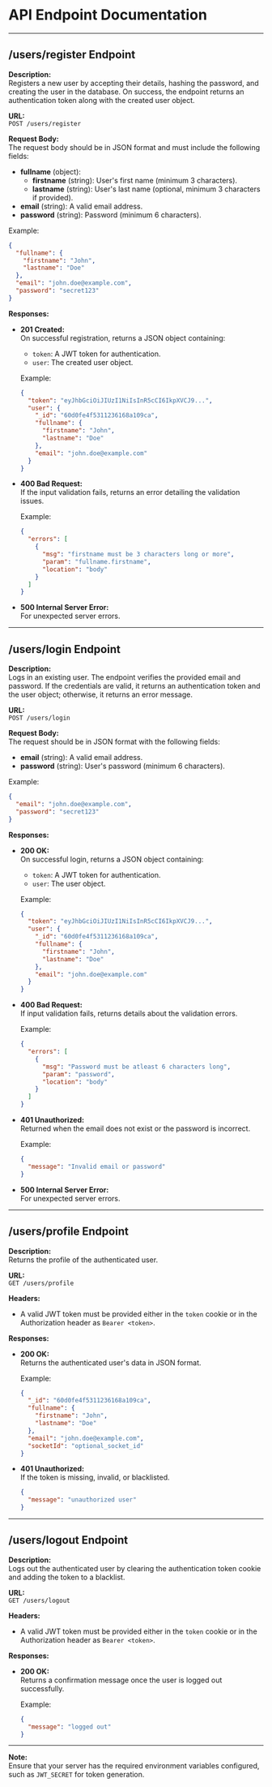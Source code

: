 # API Endpoint Documentation

---

## /users/register Endpoint

**Description:**  
Registers a new user by accepting their details, hashing the password, and creating the user in the database. On success, the endpoint returns an authentication token along with the created user object.

**URL:**  
`POST /users/register`

**Request Body:**  
The request body should be in JSON format and must include the following fields:

- **fullname** (object):  
  - **firstname** (string): User's first name (minimum 3 characters).  
  - **lastname** (string): User's last name (optional, minimum 3 characters if provided).
- **email** (string): A valid email address.
- **password** (string): Password (minimum 6 characters).

Example:
```json
{
  "fullname": {
    "firstname": "John",
    "lastname": "Doe"
  },
  "email": "john.doe@example.com",
  "password": "secret123"
}
```

**Responses:**

- **201 Created:**  
  On successful registration, returns a JSON object containing:
  - `token`: A JWT token for authentication.
  - `user`: The created user object.

  Example:
  ```json
  {
    "token": "eyJhbGciOiJIUzI1NiIsInR5cCI6IkpXVCJ9...",
    "user": {
      "_id": "60d0fe4f5311236168a109ca",
      "fullname": {
        "firstname": "John",
        "lastname": "Doe"
      },
      "email": "john.doe@example.com"
    }
  }
  ```

- **400 Bad Request:**  
  If the input validation fails, returns an error detailing the validation issues.

  Example:
  ```json
  {
    "errors": [
      {
        "msg": "firstname must be 3 characters long or more",
        "param": "fullname.firstname",
        "location": "body"
      }
    ]
  }
  ```

- **500 Internal Server Error:**  
  For unexpected server errors.

---

## /users/login Endpoint

**Description:**  
Logs in an existing user. The endpoint verifies the provided email and password. If the credentials are valid, it returns an authentication token and the user object; otherwise, it returns an error message.

**URL:**  
`POST /users/login`

**Request Body:**  
The request should be in JSON format with the following fields:

- **email** (string): A valid email address.
- **password** (string): User's password (minimum 6 characters).

Example:
```json
{
  "email": "john.doe@example.com",
  "password": "secret123"
}
```

**Responses:**

- **200 OK:**  
  On successful login, returns a JSON object containing:
  - `token`: A JWT token for authentication.
  - `user`: The user object.

  Example:
  ```json
  {
    "token": "eyJhbGciOiJIUzI1NiIsInR5cCI6IkpXVCJ9...",
    "user": {
      "_id": "60d0fe4f5311236168a109ca",
      "fullname": {
        "firstname": "John",
        "lastname": "Doe"
      },
      "email": "john.doe@example.com"
    }
  }
  ```

- **400 Bad Request:**  
  If input validation fails, returns details about the validation errors.

  Example:
  ```json
  {
    "errors": [
      {
        "msg": "Password must be atleast 6 characters long",
        "param": "password",
        "location": "body"
      }
    ]
  }
  ```

- **401 Unauthorized:**  
  Returned when the email does not exist or the password is incorrect.

  Example:
  ```json
  {
    "message": "Invalid email or password"
  }
  ```

- **500 Internal Server Error:**  
  For unexpected server errors.

---

## /users/profile Endpoint

**Description:**  
Returns the profile of the authenticated user.

**URL:**  
`GET /users/profile`

**Headers:**  
- A valid JWT token must be provided either in the `token` cookie or in the Authorization header as `Bearer <token>`.

**Responses:**  

- **200 OK:**  
  Returns the authenticated user's data in JSON format.

  Example:
  ```json
  {
    "_id": "60d0fe4f5311236168a109ca",
    "fullname": {
      "firstname": "John",
      "lastname": "Doe"
    },
    "email": "john.doe@example.com",
    "socketId": "optional_socket_id"
  }
  ```

- **401 Unauthorized:**  
  If the token is missing, invalid, or blacklisted.
  ```json
  {
    "message": "unauthorized user"
  }
  ```

---

## /users/logout Endpoint

**Description:**  
Logs out the authenticated user by clearing the authentication token cookie and adding the token to a blacklist.

**URL:**  
`GET /users/logout`

**Headers:**  
- A valid JWT token must be provided either in the `token` cookie or in the Authorization header as `Bearer <token>`.

**Responses:**  

- **200 OK:**  
  Returns a confirmation message once the user is logged out successfully.

  Example:
  ```json
  {
    "message": "logged out"
  }
  ```

---

**Note:**  
Ensure that your server has the required environment variables configured, such as `JWT_SECRET` for token generation.